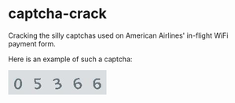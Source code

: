 # captcha-crack

Cracking the silly captchas used on American Airlines' in-flight WiFi payment form.

Here is an example of such a captcha:

![Example captcha reading 05366](data/train/05366.jpg)
